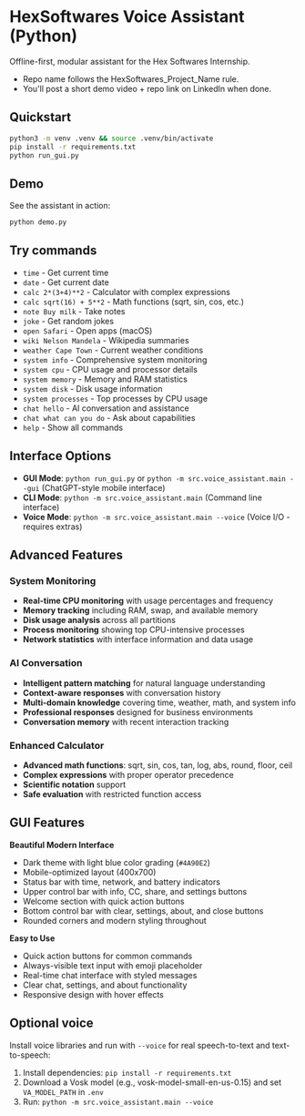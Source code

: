 # HexSoftwares Voice Assistant (Python)

Offline-first, modular assistant for the Hex Softwares Internship.
- Repo name follows the HexSoftwares_Project_Name rule.
- You'll post a short demo video + repo link on LinkedIn when done.

## Quickstart

```bash
python3 -m venv .venv && source .venv/bin/activate
pip install -r requirements.txt
python run_gui.py
```

## Demo

See the assistant in action:
```bash
python demo.py
```

## Try commands

- `time` - Get current time
- `date` - Get current date
- `calc 2*(3+4)**2` - Calculator with complex expressions
- `calc sqrt(16) + 5**2` - Math functions (sqrt, sin, cos, etc.)
- `note Buy milk` - Take notes
- `joke` - Get random jokes
- `open Safari` - Open apps (macOS)
- `wiki Nelson Mandela` - Wikipedia summaries
- `weather Cape Town` - Current weather conditions
- `system info` - Comprehensive system monitoring
- `system cpu` - CPU usage and processor details
- `system memory` - Memory and RAM statistics
- `system disk` - Disk usage information
- `system processes` - Top processes by CPU usage
- `chat hello` - AI conversation and assistance
- `chat what can you do` - Ask about capabilities
- `help` - Show all commands

## Interface Options

- **GUI Mode**: `python run_gui.py` or `python -m src.voice_assistant.main --gui` (ChatGPT-style mobile interface)
- **CLI Mode**: `python -m src.voice_assistant.main` (Command line interface)
- **Voice Mode**: `python -m src.voice_assistant.main --voice` (Voice I/O - requires extras)

## Advanced Features

### **System Monitoring**
- **Real-time CPU monitoring** with usage percentages and frequency
- **Memory tracking** including RAM, swap, and available memory
- **Disk usage analysis** across all partitions
- **Process monitoring** showing top CPU-intensive processes
- **Network statistics** with interface information and data usage

### **AI Conversation**
- **Intelligent pattern matching** for natural language understanding
- **Context-aware responses** with conversation history
- **Multi-domain knowledge** covering time, weather, math, and system info
- **Professional responses** designed for business environments
- **Conversation memory** with recent interaction tracking

### **Enhanced Calculator**
- **Advanced math functions**: sqrt, sin, cos, tan, log, abs, round, floor, ceil
- **Complex expressions** with proper operator precedence
- **Scientific notation** support
- **Safe evaluation** with restricted function access

## GUI Features

**Beautiful Modern Interface**
- Dark theme with light blue color grading (`#4A90E2`)
- Mobile-optimized layout (400x700)
- Status bar with time, network, and battery indicators
- Upper control bar with info, CC, share, and settings buttons
- Welcome section with quick action buttons
- Bottom control bar with clear, settings, about, and close buttons
- Rounded corners and modern styling throughout

**Easy to Use**
- Quick action buttons for common commands
- Always-visible text input with emoji placeholder
- Real-time chat interface with styled messages
- Clear chat, settings, and about functionality
- Responsive design with hover effects

## Optional voice

Install voice libraries and run with `--voice` for real speech-to-text and text-to-speech:

1. Install dependencies: `pip install -r requirements.txt`
2. Download a Vosk model (e.g., vosk-model-small-en-us-0.15) and set `VA_MODEL_PATH` in `.env`
3. Run: `python -m src.voice_assistant.main --voice`
